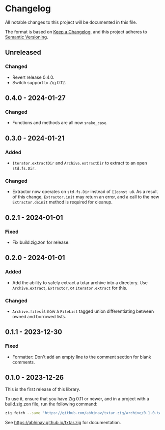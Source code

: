 # Changelog

All notable changes to this project will be documented in this file.

The format is based on [Keep a Changelog](https://keepachangelog.com/en/1.0.0/),
and this project adheres to [Semantic Versioning](https://semver.org/spec/v2.0.0.html).

## Unreleased
### Changed
- Revert release 0.4.0.
- Switch support to Zig 0.12.

## 0.4.0 - 2024-01-27
### Changed
- Functions and methods are all now `snake_case`.

## 0.3.0 - 2024-01-21
### Added
- `Iterator.extractDir` and `Archive.extractDir` to extract to an open `std.fs.Dir`.

### Changed
- Extractor now operates on `std.fs.Dir` instead of `[]const u8`.
  As a result of this change, `Extractor.init` may return an error,
  and a call to the new `Extractor.deinit` method is required for cleanup.

## 0.2.1 - 2024-01-01
### Fixed
- Fix build.zig.zon for release.

## 0.2.0 - 2024-01-01
### Added
- Add the ability to safely extract a txtar archive into a directory.
  Use `Archive.extract`, `Extractor`, or `Iterator.extract` for this.

### Changed
- `Archive.files` is now a `FileList` tagged union
  differentiating between owned and borrowed lists.

## 0.1.1 - 2023-12-30
### Fixed
- Formatter: Don't add an empty line to the comment section for blank comments.

## 0.1.0 - 2023-12-26

This is the first release of this library.

To use it, ensure that you have Zig 0.11 or newer,
and in a project with a build.zig.zon file,
run the following command:

```bash
zig fetch --save 'https://github.com/abhinav/txtar.zig/archive/0.1.0.tar.gz'
```

See <https://abhinav.github.io/txtar.zig> for documentation.
